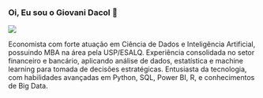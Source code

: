 ### Oi, Eu sou o Giovani Dacol 👋

<div> 
  <a href="https://www.linkedin.com/in/giovani-da-col-b78193177/" target="_blank"><img src="https://img.shields.io/badge/-LinkedIn-%230077B5?style=for-the-badge&logo=linkedin&logoColor=white" target="_blank"></a> 
</div>

Economista com forte atuação em Ciência de Dados e Inteligência Artificial, possuindo MBA na área pela USP/ESALQ. Experiência consolidada no setor financeiro e bancário, aplicando análise de dados, estatística e machine learning para tomada de decisões estratégicas. Entusiasta da tecnologia, com habilidades avançadas em Python, SQL, Power BI, R, e conhecimentos de Big Data.

